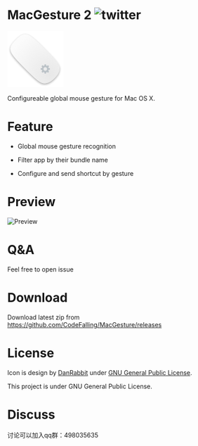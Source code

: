 # MacGesture 2 ![twitter](https://img.shields.io/twitter/url/https/github.com/CodeFalling/MacGesture.svg?style=social)


![logo](logo.png)

Configureable global mouse gesture for Mac OS X.

# Feature

- Global mouse gesture recognition

- Filter app by their bundle name

- Configure and send shortcut by gesture

# Preview

![Preview](http://i11.tietuku.com/0a7dee0f5cb31da2.gif)

# Q&A

Feel free to open issue

# Download

Download latest zip from https://github.com/CodeFalling/MacGesture/releases

# License

Icon is design by [DanRabbit](http://www.iconarchive.com/artist/danrabbit.html) under [GNU General Public License](https://en.wikipedia.org/wiki/GNU_General_Public_License).

This project is under GNU General Public License.

# Discuss

讨论可以加入qq群：498035635
